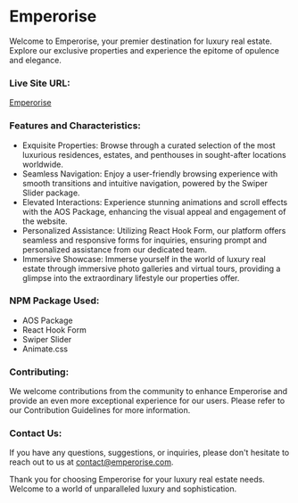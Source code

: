 # Emperorise
Welcome to Emperorise, your premier destination for luxury real estate. Explore our exclusive properties and experience the epitome of opulence and elegance.

### Live Site URL:
[Emperorise](https://emperorisee.web.app)

### Features and Characteristics:
* Exquisite Properties: Browse through a curated selection of the most luxurious residences, estates, and penthouses in sought-after locations worldwide.
* Seamless Navigation: Enjoy a user-friendly browsing experience with smooth transitions and intuitive navigation, powered by the Swiper Slider package.
* Elevated Interactions: Experience stunning animations and scroll effects with the AOS Package, enhancing the visual appeal and engagement of the website.
* Personalized Assistance: Utilizing React Hook Form, our platform offers seamless and responsive forms for inquiries, ensuring prompt and personalized assistance from our dedicated team.
* Immersive Showcase: Immerse yourself in the world of luxury real estate through immersive photo galleries and virtual tours, providing a glimpse into the extraordinary lifestyle our properties offer.
### NPM Package Used:
* AOS Package
* React Hook Form
* Swiper Slider
* Animate.css

### Contributing:
We welcome contributions from the community to enhance Emperorise and provide an even more exceptional experience for our users. Please refer to our Contribution Guidelines for more information.

### Contact Us:
If you have any questions, suggestions, or inquiries, please don't hesitate to reach out to us at contact@emperorise.com.

Thank you for choosing Emperorise for your luxury real estate needs. Welcome to a world of unparalleled luxury and sophistication.